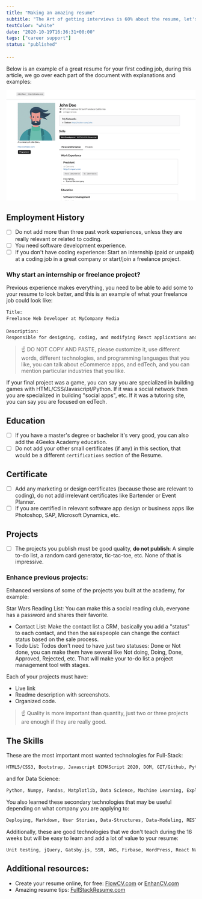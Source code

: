 ```yaml
---
title: "Making an amazing resume"
subtitle: "The Art of getting interviews is 60% about the resume, let's make it shine!"
textColor: "white"
date: "2020-10-19T16:36:31+00:00"
tags: ["career support"]
status: "published"

---
```


Below is an example of a great resume for your first coding job, during this article, we go over each part of the document with explanations and examples:

![Image Resume](https://github.com/breatheco-de/content/blob/master/src/assets/images/resume2.png?raw=true)

## Employment History

- [ ] Do not add more than three past work experiences, unless they are really relevant or related to coding.
- [ ] You need software development experience.
- [ ] If you don't have coding experience: Start an internship (paid or unpaid) at a coding job in a great company or start/join a freelance project.

### Why start an internship or freelance project?

Previous experience makes everything, you need to be able to add some to your resume to look better, and this is an example of what your freelance job could look like:

```txt
Title: 
Freelance Web Developer at MyCompany Media

Description:
Responsible for designing, coding, and modifying React applications and Python APIs from layout/mockups/wireframes to functional and according to a client's specifications. Strive to create visually appealing sites that feature user-friendly design and clear navigation.
```

> :point_up:  DO NOT COPY AND PASTE, please customize it, use different words, different technologies, and programming languages that you like, you can talk about eCommerce apps, and edTech, and you can mention particular industries that you like.

If your final project was a game, you can say you are specialized in building games with HTML/CSS/Javascript/Python.
If it was a social network then you are specialized in building "social apps", etc.
If it was a tutoring site, you can say you are focused on edTech.

## Education

- [ ] If you have a master's degree or bachelor it's very good, you can also add the 4Geeks Academy education.
- [ ] Do not add your other small certificates (if any) in this section, that would be a different `certifications` section of the Resume.

## Certificate

- [ ] Add any marketing or design certificates (because those are relevant to coding), do not add irrelevant certificates like Bartender or Event Planner.
- [ ] If you are certified in relevant software app design or business apps like Photoshop, SAP, Microsoft Dynamics, etc.

## Projects 

- [ ] The projects you publish must be good quality, **do not publish**: A simple to-do list, a random card generator, tic-tac-toe, etc. None of that is impressive.

### Enhance previous projects:

Enhanced versions of some of the projects you built at the academy, for example:

Star Wars Reading List: You can make this a social reading club, everyone has a password and shares their favorite.
- Contact List: Make the contact list a CRM, basically you add a "status" to each contact, and then the salespeople can change the contact status based on the sale process.
- Todo List: Todos don't need to have just two statuses: Done or Not done, you can make them have several like Not doing, Doing, Done, Approved, Rejected, etc. That will make your to-do list a project management tool with stages.

Each of your projects must have:
- Live link
- Readme description with screenshots.
- Organized code.

> :point_up:  Quality is more important than quantity, just two or three projects are enough if they are really good.

## The Skills

These are the most important most wanted technologies for Full-Stack:

```txt
HTML5/CSS3, Bootstrap, Javascript ECMAScript 2020, DOM, GIT/Github, Python, Flask, APIs, React.js, Flux, SCRUM, SQL, SQLAlchemy, MySQL, Postgres
```

and for Data Science:
```txt
Python, Numpy, Pandas, Matplotlib, Data Science, Machine Learning, Exploratory data analysis (EDA), Webscraping
```

You also learned these secondary technologies that may be useful depending on what company you are applying to:

```txt
Deploying, Markdown, User Stories, Data-Structures, Data-Modeling, REST, MVC.
```

Additionally, these are good technologies that we don't teach during the 16 weeks but will be easy to learn and add a lot of value to your resume:

```txt
Unit testing, jQuery, Gatsby.js, SSR, AWS, Firbase, WordPress, React Native.
```


## Additional resources:

- Create your resume online, for free: [FlowCV.com](https://flowcv.io/) or [EnhanCV.com](https://enhancv.com/)
- Amazing resume tips: [FullStackResume.com](https://www.fullstackresume.com/)
